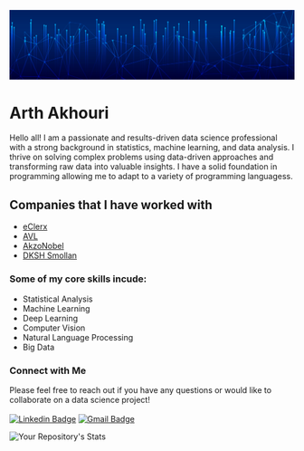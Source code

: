 ![Arth Akhouri](https://github.com/FlintyTub49/FlintyTub49/blob/main/assets/Cover.jpg?raw=true)

# Arth Akhouri

Hello all! I am a passionate and results-driven data science professional with a strong background in statistics, machine learning, and data analysis. I thrive on solving complex problems using data-driven approaches and transforming raw data into valuable insights. I have a solid foundation in programming allowing me to adapt to a variety of programming languagess.

## Companies that I have worked with
- [eClerx](https://eclerx.com)
- [AVL](https://www.avl.com/en)
- [AkzoNobel](https://www.akzonobel.com)
- [DKSH Smollan](https://smollan.com)

### Some of my core skills incude:
* Statistical Analysis
* Machine Learning
* Deep Learning
* Computer Vision
* Natural Language Processing
* Big Data

### Connect with Me
Please feel free to reach out if you have any questions or would like to collaborate on a data science project!<br><br>
[![Linkedin Badge](https://img.shields.io/badge/-LinkedIn-blue?style=flat-square&logo=Linkedin&logoColor=white&link=https://www.linkedin.com/in/arthakhouri)](https://www.linkedin.com/in/arthakhouri)
[![Gmail Badge](https://img.shields.io/badge/-Gmail-c14438?style=flat-square&logo=Gmail&logoColor=white&link=mailto:arthakhouri@gmail.com)](mailto:arthakhouri@gmail.com)

![Your Repository's Stats](https://github-readme-stats.vercel.app/api/top-langs/?username=FlintyTub49&theme=blue-green)

<!--
**FlintyTub49/FlintyTub49** is a ✨ _special_ ✨ repository because its `README.md` (this file) appears on your GitHub profile.

Here are some ideas to get you started:

- 🔭 I’m currently working on ...
- 🌱 I’m currently learning ...
- 👯 I’m looking to collaborate on ...
- 🤔 I’m looking for help with ...
- 💬 Ask me about ...
- 📫 How to reach me: ...
- 😄 Pronouns: ...
- ⚡ Fun fact: ...
-->
